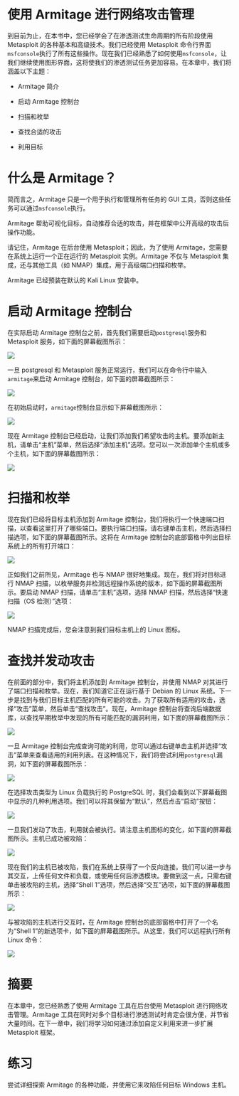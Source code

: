 # 使用 Armitage 进行网络攻击管理

到目前为止，在本书中，您已经学会了在渗透测试生命周期的所有阶段使用 Metasploit 的各种基本和高级技术。我们已经使用 Metasploit 命令行界面`msfconsole`执行了所有这些操作。现在我们已经熟悉了如何使用`msfconsole`，让我们继续使用图形界面，这将使我们的渗透测试任务更加容易。在本章中，我们将涵盖以下主题：

+   Armitage 简介

+   启动 Armitage 控制台

+   扫描和枚举

+   查找合适的攻击

+   利用目标

# 什么是 Armitage？

简而言之，Armitage 只是一个用于执行和管理所有任务的 GUI 工具，否则这些任务可以通过`msfconsole`执行。

Armitage 帮助可视化目标，自动推荐合适的攻击，并在框架中公开高级的攻击后操作功能。

请记住，Armitage 在后台使用 Metasploit；因此，为了使用 Armitage，您需要在系统上运行一个正在运行的 Metasploit 实例。Armitage 不仅与 Metasploit 集成，还与其他工具（如 NMAP）集成，用于高级端口扫描和枚举。

Armitage 已经预装在默认的 Kali Linux 安装中。

# 启动 Armitage 控制台

在实际启动 Armitage 控制台之前，首先我们需要启动`postgresql`服务和 Metasploit 服务，如下面的屏幕截图所示：

![](img/f990c305-31c8-4aff-9fef-4751472e907d.jpg)

一旦 postgresql 和 Metasploit 服务正常运行，我们可以在命令行中输入`armitage`来启动 Armitage 控制台，如下面的屏幕截图所示：

![](img/4b099e6c-7f6f-4b37-aedf-ef27e01b7f43.jpg)

在初始启动时，`armitage`控制台显示如下屏幕截图所示：

![](img/62f3efc3-139b-401a-a872-17d99c08a781.jpg)

现在 Armitage 控制台已经启动，让我们添加我们希望攻击的主机。要添加新主机，请单击“主机”菜单，然后选择“添加主机”选项。您可以一次添加单个主机或多个主机，如下面的屏幕截图所示：

![](img/26aec031-c62e-43ab-9a77-5251d9560021.jpg)

# 扫描和枚举

现在我们已经将目标主机添加到 Armitage 控制台，我们将执行一个快速端口扫描，以查看这里打开了哪些端口。要执行端口扫描，请右键单击主机，然后选择扫描选项，如下面的屏幕截图所示。这将在 Armitage 控制台的底部窗格中列出目标系统上的所有打开端口：

![](img/7d020987-8ce6-4267-9268-d8a89b7b3d0c.jpg)

正如我们之前所见，Armitage 也与 NMAP 很好地集成。现在，我们将对目标进行 NMAP 扫描，以枚举服务并检测远程操作系统的版本，如下面的屏幕截图所示。要启动 NMAP 扫描，请单击“主机”选项，选择 NMAP 扫描，然后选择“快速扫描（OS 检测）”选项：

![](img/7c550612-8c48-4413-8341-ac30409ea8da.jpg)

NMAP 扫描完成后，您会注意到我们目标主机上的 Linux 图标。

# 查找并发动攻击

在前面的部分中，我们将主机添加到 Armitage 控制台，并使用 NMAP 对其进行了端口扫描和枚举。现在，我们知道它正在运行基于 Debian 的 Linux 系统。下一步是找到与我们目标主机匹配的所有可能的攻击。为了获取所有适用的攻击，选择“攻击”菜单，然后单击“查找攻击”。现在，Armitage 控制台将查询后端数据库，以查找早期枚举中发现的所有可能匹配的漏洞利用，如下面的屏幕截图所示：

![](img/2a574a7f-6b1f-4a98-b21a-e2eee954cf59.jpg)

一旦 Armitage 控制台完成查询可能的利用，您可以通过右键单击主机并选择“攻击”菜单来查看适用的利用列表。在这种情况下，我们将尝试利用`postgresql`漏洞，如下面的屏幕截图所示：

![](img/c76ece10-3986-45f4-b02f-902d74b89bd7.jpg)

在选择攻击类型为 Linux 负载执行的 PostgreSQL 时，我们会看到以下屏幕截图中显示的几种利用选项。我们可以将其保留为“默认”，然后点击“启动”按钮：

![](img/1d9aec81-eb1f-49f1-9c84-62900a61e5ea.jpg)

一旦我们发动了攻击，利用就会被执行。请注意主机图标的变化，如下面的屏幕截图所示。主机已成功被攻陷：

![](img/70eac7e2-a4db-48c3-85b7-249e91fbde04.jpg)

现在我们的主机已被攻陷，我们在系统上获得了一个反向连接。我们可以进一步与其交互，上传任何文件和负载，或使用任何后渗透模块。要做到这一点，只需右键单击被攻陷的主机，选择“Shell 1”选项，然后选择“交互”选项，如下面的屏幕截图所示：

![](img/78029dba-3cfc-48b1-ba28-b96a21cc6bb3.jpg)

与被攻陷的主机进行交互时，在 Armitage 控制台的底部窗格中打开了一个名为“Shell 1”的新选项卡，如下面的屏幕截图所示。从这里，我们可以远程执行所有 Linux 命令：

![](img/2880b1e3-356f-4fcf-8bf7-6bfa54bcebcb.jpg)

# 摘要

在本章中，您已经熟悉了使用 Armitage 工具在后台使用 Metasploit 进行网络攻击管理。Armitage 工具在同时对多个目标进行渗透测试时肯定会很方便，并节省大量时间。在下一章中，我们将学习如何通过添加自定义利用来进一步扩展 Metasploit 框架。

# 练习

尝试详细探索 Armitage 的各种功能，并使用它来攻陷任何目标 Windows 主机。

